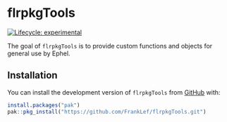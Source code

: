 
<!-- README.md is generated from README.Rmd. Please edit that file -->

# flrpkgTools

<!-- badges: start -->

[![Lifecycle:
experimental](https://img.shields.io/badge/lifecycle-experimental-orange.svg)](https://lifecycle.r-lib.org/articles/stages.html#experimental)
<!-- badges: end -->

The goal of `flrpkgTools` is to provide custom functions and objects for
general use by Ephel.

## Installation

You can install the development version of `flrpkgTools` from
[GitHub](https://github.com/) with:

``` r
install.packages("pak")
pak::pkg_install("https://github.com/FrankLef/flrpkgTools.git")
```
